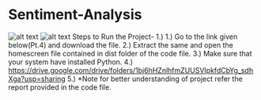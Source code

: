 # Sentiment-Analysis
![alt text](https://github.com/abdabdullah/Sentiment2/blob/main/Screenshot%20(17).png)
![alt text](https://github.com/abdabdullah/Sentiment2/blob/main/Screenshot%20(16).png)
Steps to Run the Project-
1.) 
1.) Go to the link given below(Pt.4) and download the file.
2.) Extract the same and open the homescreen file contained in dist folder of the code file.
3.) Make sure that your system have installed Python.
4.) https://drive.google.com/drive/folders/1bj6hHZnlhfmZUUSVIpkfdCbYg_sdhXga?usp=sharing
5.) *Note for better understanding of project refer the report provided in the code file.
